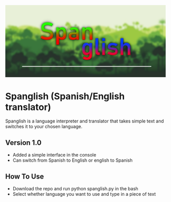 ![screenshot](spanglish.png)

# Spanglish (Spanish/English translator)
Spanglish is a language interpreter and translator that takes simple text and switches it to your chosen language.

## Version 1.0 
- Added a simple interface in the console
- Can switch from Spanish to English or english to Spanish

## How To Use
- Download the repo and run python spanglish.py in the bash
- Select whether language you want to use and type in a piece of text

